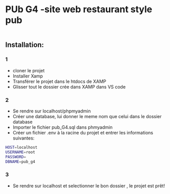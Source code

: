 # PUb G4 -site web restaurant style pub

<img src="" alt="">

## Installation:

### 1

- cloner le projet 
- Installer Xamp
- Transférer le projet dans le htdocs de XAMP
- Glisser tout le dossier crée dans XAMP dans VS code

### 2

- Se rendre sur localhost/phpmyadmin
- Créer une database, lui donner le meme nom que celui dans le dossier database
- Importer le fichier pub_G4.sql dans phmyadmin
- Créer un fichier .env à la racine du projet et entrer les informations suivantes:

```bash
HOST=localhost
USERNAME=root
PASSWORD=
DBNAME=pub_g4
```

### 3

- Se rendre sur localhost et selectionner le bon dossier , le projet est prêt!

